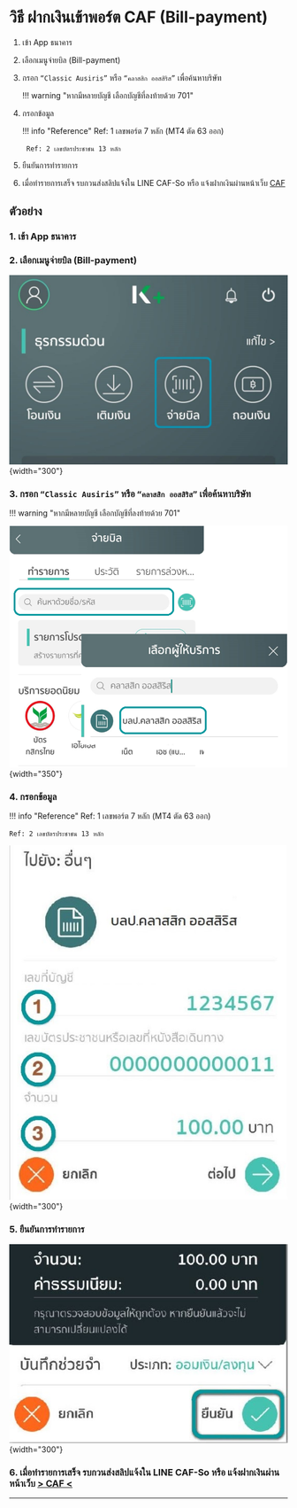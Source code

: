 # วิธี ฝากเงินเข้าพอร์ต CAF (Bill-payment)

1. เข้า App ธนาคาร

2. เลือกเมนูจ่ายบิล (Bill-payment)

3. กรอก `“Classic Ausiris”` หรือ `“คลาสสิก ออสสิริส”` เพื่อค้นหาบริษัท

    !!! warning "หากมีหลายบัญชี เลือกบัญชีที่ลงท้ายด้วย 701"

4. กรอกข้อมูล

    !!! info "Reference"
        Ref: 1 เลขพอร์ต 7 หลัก (MT4 ตัด 63 ออก)

        Ref: 2 เลขบัตรประชาชน 13 หลัก

5. ยืนยันการทำรายการ

6. เมื่อทำรายการเสร็จ รบกวนส่งสลิปแจ้งใน LINE CAF-So หรือ แจ้งฝากเงินผ่านหน้าเว็บ [CAF](https://www.caf.co.th/)

## ตัวอย่าง

### 1. เข้า App ธนาคาร

### 2. เลือกเมนูจ่ายบิล (Bill-payment)

![02](images/deposit/02.jpg){width="300"}

### 3. กรอก `“Classic Ausiris”` หรือ `“คลาสสิก ออสสิริส”` เพื่อค้นหาบริษัท 

!!! warning "หากมีหลายบัญชี เลือกบัญชีที่ลงท้ายด้วย 701"

![03](images/deposit/03.PNG){width="350"}

### 4. กรอกข้อมูล

!!! info "Reference"
    Ref: 1 เลขพอร์ต 7 หลัก (MT4 ตัด 63 ออก)

    Ref: 2 เลขบัตรประชาชน 13 หลัก

![04](images/deposit/04.JPG){width="300"}

### 5. ยืนยันการทำรายการ

![05](images/deposit/05.JPG){width="300"}

### 6. เมื่อทำรายการเสร็จ รบกวนส่งสลิปแจ้งใน LINE CAF-So หรือ แจ้งฝากเงินผ่านหน้าเว็บ [> CAF <](https://www.caf.co.th/)
---
